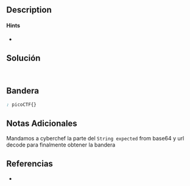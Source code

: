 ## Description

#### Hints
- 
## Solución

```shell


```
## Bandera
```css
: picoCTF{}
```
## Notas Adicionales

Mandamos a cyberchef la parte del ``String expected`` from base64 y url decode para finalmente obtener la bandera 

## Referencias
- 